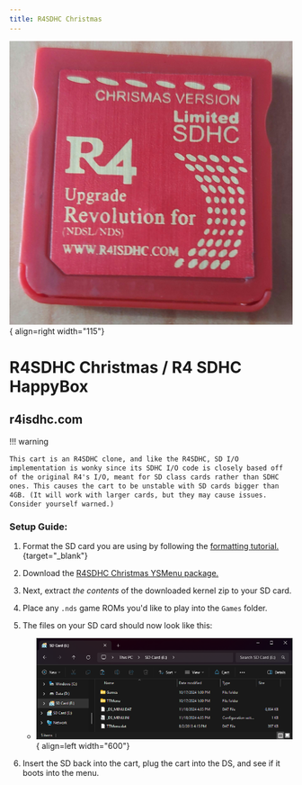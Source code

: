 ```yaml
---
title: R4SDHC Christmas
---
```


![R4SDHC Christmas](../images/r4christmas.jpg){ align=right width="115"}
# R4SDHC Christmas / R4 SDHC HappyBox
## r4isdhc.com

!!! warning

    This cart is an R4SDHC clone, and like the R4SDHC, SD I/O implementation is wonky since its SDHC I/O code is closely based off of the original R4's I/O, meant for SD class cards rather than SDHC ones. This causes the cart to be unstable with SD cards bigger than 4GB. (It will work with larger cards, but they may cause issues. Consider yourself warned.)

### Setup Guide:

1. Format the SD card you are using by following the [formatting tutorial.](../tutorials/formatting.md){target="_blank"}

1. Download the [R4SDHC Christmas YSMenu package.](https://github.com/Sanrax/YSMenu-Custom-Packages/releases/download/v7.06/R4SDHC_Christmas_YSMenu_7.06.zip)

1. Next, extract *the contents* of the downloaded kernel zip to your SD card.

1. Place any `.nds` game ROMs you'd like to play into the `Games` folder.

1. The files on your SD card should now look like this:

    - ![R4 Christmas](../images/SD_Files/R4_Christmas/R4_Christmas.png){ align=left width="600"}

1. Insert the SD back into the cart, plug the cart into the DS, and see if it boots into the menu.